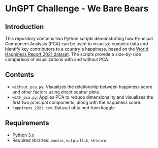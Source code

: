 # UnGPT Challenge - We Bare Bears

## Introduction

This repository contains two Python scripts demonstrating how Principal Component Analysis (PCA) can be used to visualize complex data and identify key contributors to a country's happiness, based on the [World Happiness Report 2021 dataset](https://www.kaggle.com/datasets/ajaypalsinghlo/world-happiness-report-2021/data). The scripts provide a side-by-side comparison of visualizations with and without PCA.

## Contents

- `without_pca.py`: Visualizes the relationship between happiness score and other factors using direct scatter plots.
- `with_pca.py`: Applies PCA to reduce dimensionality and visualizes the first two principal components, along with the happiness score.
- `happiness_2021.csv`: Dataset obtained from kaggle

## Requirements

- Python 3.x
- Required libraries: `pandas`, `matplotlib`, `sklearn`
